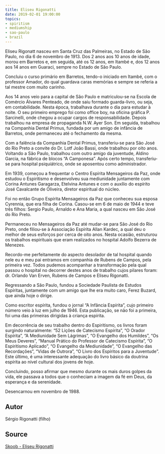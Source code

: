 ```yaml
---
title: Eliseu Rigonatti
date: 2019-02-01 19:00:00
topics: 
- spiritism
- mediumship
- sao-paulo
- brazil
---
```


Eliseu Rigonatt nasceu em Santa Cruz das Palmeiras, no Estado de São Paulo, no dia 
6 de novembro de 1913. Dos 2 anos aos 10 anos de idade, morou em Barretos e, em seguida, 
até os 12 anos, em Itambé e, dos 12 anos aos 14 anos em Guaraci, sempre no Estado de São Paulo. 

Concluiu o curso primário em Barretos, tendo-o iniciado em Itambé, com o professor Amador, 
do qual guardava caras memórias e sempre se referia a tal mestre com muito carinho.

Aos 14 anos veio para a capital de São Paulo e matriculou-se na Escola de Comércio Álvares Penteado, 
de onde saiu formado guarda-livro, ou seja, em contabilidade. Nesta época, trabalhava durante o dia 
para estudar à noite. O seu primeiro emprego foi como office boy, na oficina gráfica P. Sarcinelli, 
onde chegou a ocupar cargos de responsabilidade. Depois trabalhou na empresa de propaganda N.W. Ayer Son. 
Em seguida, trabalhou na Companhia Dental Primus, fundada por um amigo de infância de Barretos, onde 
permaneceu até o fechamento da mesma.

Com a falência da Companhia Dental Primus, transferiu-se para São José do Rio Preto a convite do 
Dr. Lotf João Bassi, onde trabalhou por oito anos. Voltando a São Paulo, trabalhou com outro amigo da 
juventude, Aldino Garcia, na fábrica de blocos “A Camponesa”. Após certo tempo, transferiu-se 
para hospital psiquiátrico, onde se aposentou como administrador.

Em 1939, começou a frequentar o Centro Espírita Mensageiros da Paz, onde estudou o Espiritismo 
e desenvolveu sua mediunidade juntamente com Corina Antunes Garagarza, Etelvina Antunes e com o 
auxílio do espírito José Cavalcante de Oliveira, diretor espiritual do núcleo.

Foi no então Grupo Espírita Mensageiros da Paz que conheceu sua esposa Cyrennia, que era filha de 
Corina. Casou-se em 6 de maio de 1944 e teve três filhos: Sergio Paulo, Arnaldo e Ana Maria, 
a qual nasceu em São José do Rio Preto.

Permaneceu no Mensageiros da Paz até mudar-se para São José do Rio Preto, onde filiou-se à 
Associação Espírita Allan Kardec, a qual deu o melhor de seus esforços por cerca de oito anos. 
Nesta ocasião, estruturou os trabalhos espirituais que eram realizados no hospital 
Adolfo Bezerra de Menezes. 

Recordo-me perfeitamente do aspecto desolador de tal hospital quando nele eu e meu pai entramos 
em companhia de Rubens de Campos, pela primeira vez. Todos pudemos acompanhar a transformação 
pela qual passou o hospital no decorrer destes anos de trabalho cujos pilares foram: dr. 
Orlando Van Erven, Rubens de Campos e Eliseu Rigonatti.

Regressando a São Paulo, fundou a Sociedade Paulista de Estudos Espíritas, juntamente com 
um amigo que lhe era muito caro, Ferez Buzard, que ainda hoje o dirige.

Como escritor espírita, fundou o jornal “A Infância Espírita”, cujo primeiro número veio à luz em 
julho de 1946. Esta publicação, se não foi a primeira, foi uma das primeiras dirigidas à criança espírita.

Em decorrência de seu trabalho dentro do Espiritismo, os livros foram surgindo naturalmente: 
“52 Lições de Catecismo Espírita”, “O Orador Espírita”, “A Mediunidade Sem Lágrimas”, 
“O Evangelho dos Humildes”, “Os Meus Deveres”, “Manual Prático do Professor de Catecismo Espírita”, 
“O Espiritismo Aplicado”, “O Evangelho da Mediunidade”, “O Evangelho das Recordações”, 
“Vidas de Outrora”, “O Livro dos Espíritos para a Juventude”. Este último, é uma interessante 
adequação do livro básico da doutrina espírita ao nível cultural dos jovens de hoje.

Concluindo, posso afirmar que mesmo durante os mais duros golpes da vida, ele passava a 
todos que o conheciam a imagem da fé em Deus, da esperança e da serenidade.

Desencarnou em novembro de 1988.

## Autor
Sérgio Rigonatti (filho)

## Source
[Skoob - Eliseu Rigonatti](https://www.skoob.com.br/autor/5000-eliseu-rigonatti)
